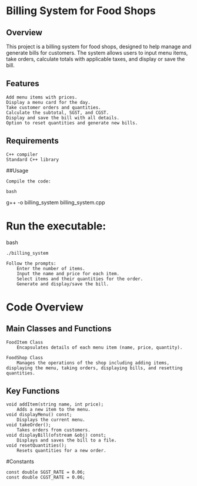 # Billing System for Food Shops
## Overview

This project is a billing system for food shops, designed to help manage and generate bills for customers. The system allows users to input menu items, take orders, calculate totals with applicable taxes, and display or save the bill.
## Features

    Add menu items with prices.
    Display a menu card for the day.
    Take customer orders and quantities.
    Calculate the subtotal, SGST, and CGST.
    Display and save the bill with all details.
    Option to reset quantities and generate new bills.

## Requirements

    C++ compiler
    Standard C++ library

##Usage

    Compile the code:

    bash

g++ -o billing_system billing_system.cpp

# Run the executable:

bash

    ./billing_system

    Follow the prompts:
        Enter the number of items.
        Input the name and price for each item.
        Select items and their quantities for the order.
        Generate and display/save the bill.

# Code Overview
## Main Classes and Functions

    FoodItem Class
        Encapsulates details of each menu item (name, price, quantity).

    FoodShop Class
        Manages the operations of the shop including adding items, displaying the menu, taking orders, displaying bills, and resetting quantities.

## Key Functions

    void addItem(string name, int price);
        Adds a new item to the menu.
    void displayMenu() const;
        Displays the current menu.
    void takeOrder();
        Takes orders from customers.
    void displayBill(ofstream &obj) const;
        Displays and saves the bill to a file.
    void resetQuantities();
        Resets quantities for a new order.

#Constants

    const double SGST_RATE = 0.06;
    const double CGST_RATE = 0.06;
